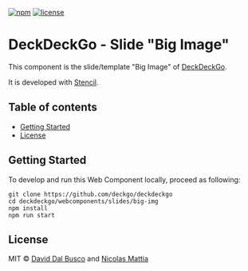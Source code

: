 [![npm][npm-badge]][npm-badge-url]
[![license][npm-license]][npm-license-url]

[npm-badge]: https://img.shields.io/npm/v/@deckdeckgo/slide-big-img
[npm-badge-url]: https://www.npmjs.com/package/@deckdeckgo/slide-big-img
[npm-license]: https://img.shields.io/npm/l/@deckdeckgo/slide-big-img
[npm-license-url]: https://github.com/deckgo/deckdeckgo/blob/master/webcomponents/slides/big-img/LICENSE

# DeckDeckGo - Slide "Big Image"

This component is the slide/template "Big Image" of [DeckDeckGo].

It is developed with [Stencil](https://stenciljs.com).

## Table of contents

- [Getting Started](#getting-started)
- [License](#license)

## Getting Started

To develop and run this Web Component locally, proceed as following:

```
git clone https://github.com/deckgo/deckdeckgo
cd deckdeckgo/webcomponents/slides/big-img
npm install
npm run start
```

## License

MIT © [David Dal Busco](mailto:david.dalbusco@outlook.com) and [Nicolas Mattia](mailto:nicolas@nmattia.com)

[deckdeckgo]: https://deckdeckgo.com
